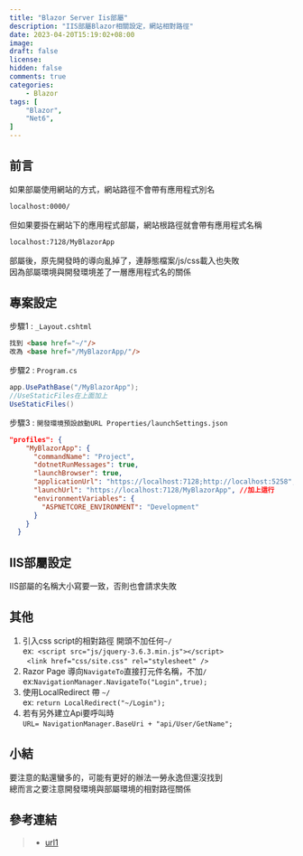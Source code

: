 ```yaml
---
title: "Blazor Server Iis部屬"
description: "IIS部屬Blazor相關設定，網站相對路徑"
date: 2023-04-20T15:19:02+08:00
image: 
draft: false
license: 
hidden: false
comments: true
categories:
    - Blazor
tags: [
    "Blazor",
    "Net6",
]
---
```


## 前言

如果部屬使用網站的方式，網站路徑不會帶有應用程式別名  
```markdown
localhost:0000/
```
但如果要掛在網站下的應用程式部屬，網站根路徑就會帶有應用程式名稱  
```markdown
localhost:7128/MyBlazorApp
```

部屬後，原先開發時的導向亂掉了，連靜態檔案/js/css載入也失敗  
因為部屬環境與開發環境差了一層應用程式名的關係

## 專案設定

步驟1 : `_Layout.cshtml`  
```markdown
找到 <base href="~/"/>
改為 <base href="/MyBlazorApp/"/>
```
步驟2 : `Program.cs`  
```C#
app.UsePathBase("/MyBlazorApp");
//UseStaticFiles在上面加上
UseStaticFiles()
```
步驟3 : `開發環境預設啟動URL Properties/launchSettings.json`  
```json
"profiles": {
    "MyBlazorApp": {
      "commandName": "Project",
      "dotnetRunMessages": true,
      "launchBrowser": true,
      "applicationUrl": "https://localhost:7128;http://localhost:5258",
      "launchUrl": "https://localhost:7128/MyBlazorApp", //加上這行
      "environmentVariables": {
        "ASPNETCORE_ENVIRONMENT": "Development"
      }
    }
  }
```

## IIS部屬設定

IIS部屬的名稱大小寫要一致，否則也會請求失敗  

## 其他

1. 引入css script的相對路徑 開頭不加任何`~/`  
ex:` <script src="js/jquery-3.6.3.min.js"></script>`  
` <link href="css/site.css" rel="stylesheet" />`  
2. Razor Page 導向`NavigateTo`直接打元件名稱，不加`/`  
ex:`NavigationManager.NavigateTo("Login",true);`  
3. 使用LocalRedirect 帶 `~/`  
ex: `return LocalRedirect("~/Login");`  
4. 若有另外建立Api要呼叫時  
`URL= NavigationManager.BaseUri + "api/User/GetName";`  


## 小結

要注意的點還蠻多的，可能有更好的辦法一勞永逸但還沒找到  
總而言之要注意開發環境與部屬環境的相對路徑關係  

## 參考連結

>* [url1](https://www.c-sharpcorner.com/article/routing-101-in-blazor/)